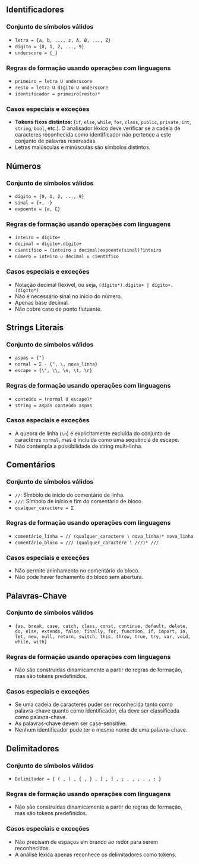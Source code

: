 ## Identificadores

### Conjunto de símbolos válidos
* `letra = {a, b, ..., z, A, B, ..., Z}`
* `dígito = {0, 1, 2, ..., 9}`
* `underscore = {_}`

### Regras de formação usando operações com linguagens
* `primeiro = letra U underscore`
* `resto = letra U dígito U underscore`
* `identificador = primeiro(resto)*`

### Casos especiais e exceções
* **Tokens fixos distintos:** (`if`, `else`, `while`, `for`, `class`, `public`, `private`, `int`, `string`, `bool`, etc.). O analisador léxico deve verificar se a cadeia de caracteres reconhecida como identificador não pertence a este conjunto de palavras reservadas.
* Letras maiúsculas e minúsculas são símbolos distintos.

## Números

### Conjunto de símbolos válidos
* `dígito = {0, 1, 2, ..., 9}`
* `sinal = {+, -}`
* `expoente = {e, E}`

### Regras de formação usando operações com linguagens
* `inteiro = dígito+`
* `decimal = dígito+.dígito+`
* `científico = (inteiro ∪ decimal)expoente(sinal)?inteiro`
* `número = inteiro ∪ decimal ∪ científico`

### Casos especiais e exceções
* Notação decimal flexível, ou seja, `(dígito*).dígito+ | dígito+.(dígito*)`
* Não é necessário sinal no início do número.
* Apenas base decimal.
* Não cobre caso de ponto flutuante.

## Strings Literais

### Conjunto de símbolos válidos
* `aspas = {"}`
* `normal = Σ - {", \, nova_linha}`
* `escape = {\", \\, \n, \t, \r}`

### Regras de formação usando operações com linguagens
* `conteúdo = (normal U escape)*`
* `string = aspas conteúdo aspas`

### Casos especiais e exceções
* A quebra de linha (`\n`) é explicitamente excluída do conjunto de caracteres `normal`, mas é incluída como uma sequência de escape.
* Não contempla a possibilidade de string multi-linha.

## Comentários

### Conjunto de símbolos válidos
* `//`: Símbolo de início do comentário de linha.
* `///`: Símbolo de início e fim do comentário de bloco.
* `qualquer_caractere = Σ`

### Regras de formação usando operações com linguagens
* `comentário_linha = // (qualquer_caractere ∖ nova_linha)* nova_linha`
* `comentário_bloco = /// (qualquer_caractere ∖ ///)* ///`

### Casos especiais e exceções
* Não permite aninhamento no comentário do bloco.
* Não pode haver fechamento do bloco sem abertura.

## Palavras-Chave

### Conjunto de símbolos válidos
* `{as, break, case, catch, class, const, continue, default, delete, do, else, extends, false, finally, for, function, if, import, in, let, new, null, return, switch, this, throw, true, try, var, void, while, with}`

### Regras de formação usando operações com linguagens
* Não são construídas dinamicamente a partir de regras de formação, mas são tokens predefinidos.

### Casos especiais e exceções
* Se uma cadeia de caracteres puder ser reconhecida tanto como palavra-chave quanto como identificador, ela deve ser classificada como palavra-chave.
* As palavras-chave devem ser case-sensitive.
* Nenhum identificador pode ter o mesmo nome de uma palavra-chave.

## Delimitadores

### Conjunto de símbolos válidos
* `Delimitador = { ( , ) , { , } , [ , ] , ; , , , . , : }`

### Regras de formação usando operações com linguagens
* Não são construídas dinamicamente a partir de regras de formação, mas são tokens predefinidos.

### Casos especiais e exceções
* Não precisam de espaços em branco ao redor para serem reconhecidos.
* A análise léxica apenas reconhece os delimitadores como tokens.
